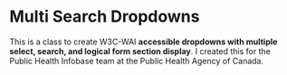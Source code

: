 # Multi Search Dropdowns

This is a class to create W3C-WAI **accessible dropdowns with multiple select, search, and logical form section display**. I created this for the Public Health Infobase team at the Public Health Agency of Canada.